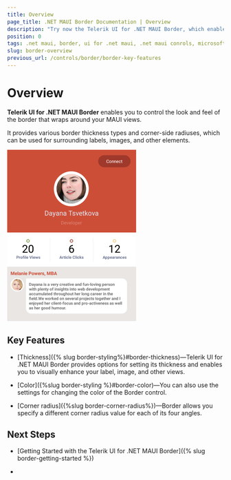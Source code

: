 ```yaml
---
title: Overview
page_title: .NET MAUI Border Documentation | Overview
description: "Try now the Telerik UI for .NET MAUI Border, which enables you to control the look and feel of the border that wraps around your MAUI views."
position: 0
tags: .net maui, border, ui for .net maui, .net maui conrols, microsoft .net maui
slug: border-overview
previous_url: /controls/border/border-key-features
---
```


# Overview

**Telerik UI for .NET MAUI Border** enables you to control the look and feel of the border that wraps around your MAUI views.

It provides various border thickness types and corner-side radiuses, which can be used for surrounding labels, images, and other elements.

![Border Overview](images/border-overview.png "RadBorder Overview")

## Key Features

* [Thickness]({% slug border-styling%}#border-thickness)&mdash;Telerik UI for .NET MAUI Border provides options for setting its thickness and enables you to visually enhance your label, image, and other views.

* [Color]({%slug border-styling %}#border-color)&mdash;You can also use the settings for changing the color of the Border control.

* [Corner radius]({%slug border-corner-radius%})&mdash;Border allows you specify a different corner radius value for each of its four angles.

## Next Steps

- [Getting Started with the Telerik UI for .NET MAUI Border]({% slug border-getting-started %})

-